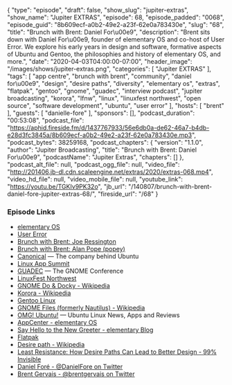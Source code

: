 {
  "type": "episode",
  "draft": false,
  "show_slug": "jupiter-extras",
  "show_name": "Jupiter EXTRAS",
  "episode": 68,
  "episode_padded": "0068",
  "episode_guid": "8b609ecf-a0b2-49e2-a23f-62e0a783430e",
  "slug": "68",
  "title": "Brunch with Brent: Daniel For\u00e9",
  "description": "Brent sits down with Daniel For\u00e9, founder of elementary OS and co-host of User Error. We explore his early years in design and software, formative aspects of Ubuntu and Gentoo, the philosophies and history of elementary OS, and more.",
  "date": "2020-04-03T04:00:00-07:00",
  "header_image": "/images/shows/jupiter-extras.png",
  "categories": [
    "Jupiter EXTRAS"
  ],
  "tags": [
    "app centre",
    "brunch with brent",
    "community",
    "daniel for\u00e9",
    "design",
    "desire paths",
    "diversity",
    "elementary os",
    "extras",
    "flatpak",
    "gentoo",
    "gnome",
    "guadec",
    "interview podcast",
    "jupiter broadcasting",
    "korora",
    "lfnw",
    "linux",
    "linuxfest northwest",
    "open source",
    "software development",
    "ubuntu",
    "user error"
  ],
  "hosts": [
    "brent"
  ],
  "guests": [
    "danielle-fore"
  ],
  "sponsors": [],
  "podcast_duration": "00:53:08",
  "podcast_file": "https://aphid.fireside.fm/d/1437767933/56e6db0a-de62-46a7-b4db-e28d3fc3845a/8b609ecf-a0b2-49e2-a23f-62e0a783430e.mp3",
  "podcast_bytes": 38259168,
  "podcast_chapters": {
    "version": "1.1.0",
    "author": "Jupiter Broadcasting",
    "title": "Brunch with Brent: Daniel For\u00e9",
    "podcastName": "Jupiter Extras",
    "chapters": []
  },
  "podcast_alt_file": null,
  "podcast_ogg_file": null,
  "video_file": "http://201406.jb-dl.cdn.scaleengine.net/extras/2020/extras-068.mp4",
  "video_hd_file": null,
  "video_mobile_file": null,
  "youtube_link": "https://youtu.be/TGKIv9PK32o",
  "jb_url": "/140807/brunch-with-brent-daniel-fore-jupiter-extras-68/",
  "fireside_url": "/68"
}


### Episode Links

  * [elementary OS](https://elementary.io/ "elementary OS")
  * [User Error](https://error.show/ "User Error")
  * [Brunch with Brent: Joe Ressington](https://extras.show/44 "Brunch with Brent: Joe Ressington")
  * [Brunch with Brent: Alan Pope (popey)](https://extras.show/38 "Brunch with Brent: Alan Pope \(popey\)")
  * [Canonical](https://canonical.com/ "Canonical") — The company behind Ubuntu
  * [Linux App Summit](https://linuxappsummit.org "Linux App Summit")
  * [GUADEC](https://events.gnome.org/event/1/ "GUADEC") — The GNOME Conference
  * [LinuxFest Northwest](https://linuxfestnorthwest.org/ "LinuxFest Northwest")
  * [GNOME Do & Docky - Wikipedia](https://en.wikipedia.org/wiki/GNOME_Do "GNOME Do & Docky - Wikipedia")
  * [Korora - Wikipedia](https://en.wikipedia.org/wiki/Korora_\(operating_system\) "Korora - Wikipedia")
  * [Gentoo Linux](https://www.gentoo.org/ "Gentoo Linux")
  * [GNOME Files (formerly Nautilus) - Wikipedia](https://en.wikipedia.org/wiki/GNOME_Files "GNOME Files \(formerly Nautilus\) - Wikipedia")
  * [OMG! Ubuntu!](https://www.omgubuntu.co.uk/ "OMG! Ubuntu!") — Ubuntu Linux News, Apps and Reviews
  * [AppCenter - elementary OS](https://appcenter.elementary.io/ "AppCenter - elementary OS")
  * [Say Hello to the New Greeter - elementary Blog](https://blog.elementary.io/say-hello-to-the-new-greeter/ "Say Hello to the New Greeter - elementary Blog")
  * [Flatpak](https://www.flatpak.org/ "Flatpak")
  * [Desire path - Wikipedia](https://en.wikipedia.org/wiki/Desire_path "Desire path - Wikipedia")
  * [Least Resistance: How Desire Paths Can Lead to Better Design - 99% Invisible](https://99percentinvisible.org/article/least-resistance-desire-paths-can-lead-better-design/ "Least Resistance: How Desire Paths Can Lead to Better Design - 99% Invisible")
  * [Daniel Foré - @DanielFore on Twitter](https://twitter.com/DanielFore "Daniel Foré - @DanielFore on Twitter")
  * [Brent Gervais - @brentgervais on Twitter](https://twitter.com/brentgervais "Brent Gervais - @brentgervais on Twitter")


